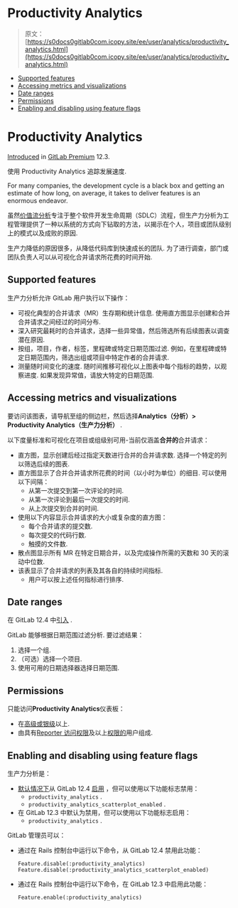 # Productivity Analytics

> 原文：[https://s0docs0gitlab0com.icopy.site/ee/user/analytics/productivity_analytics.html](https://s0docs0gitlab0com.icopy.site/ee/user/analytics/productivity_analytics.html)

*   [Supported features](#supported-features)
*   [Accessing metrics and visualizations](#accessing-metrics-and-visualizations)
*   [Date ranges](#date-ranges)
*   [Permissions](#permissions)
*   [Enabling and disabling using feature flags](#enabling-and-disabling-using-feature-flags)

# Productivity Analytics[](#productivity-analytics-premium "Permalink")

[Introduced](https://gitlab.com/gitlab-org/gitlab/-/issues/12079) in [GitLab Premium](https://about.gitlab.com/pricing/) 12.3.

使用 Productivity Analytics 追踪发展速度.

For many companies, the development cycle is a black box and getting an estimate of how long, on average, it takes to deliver features is an enormous endeavor.

虽然[价值流分析](../project/cycle_analytics.html)专注于整个软件开发生命周期（SDLC）流程，但生产力分析为工程管理提供了一种以系统的方式向下钻取的方法，以揭示在个人，项目或团队级别上的模式以及成败的原因.

生产力降低的原因很多，从降低代码库到快速成长的团队. 为了进行调查，部门或团队负责人可以从可视化合并请求所花费的时间开始.

## Supported features[](#supported-features "Permalink")

生产力分析允许 GitLab 用户执行以下操作：

*   可视化典型的合并请求（MR）生存期和统计信息. 使用直方图显示创建和合并合并请求之间经过的时间分布.
*   深入研究最耗时的合并请求，选择一些异常值，然后筛选所有后续图表以调查潜在原因.
*   按组，项目，作者，标签，里程碑或特定日期范围过滤. 例如，在里程碑或特定日期范围内，筛选出组或项目中特定作者的合并请求.
*   测量随时间变化的速度. 随时间推移可视化以上图表中每个指标的趋势，以观察进度. 如果发现异常值，请放大特定的日期范围.

## Accessing metrics and visualizations[](#accessing-metrics-and-visualizations "Permalink")

要访问该图表，请导航至组的侧边栏，然后选择**Analytics（分析）> Productivity Analytics（生产力分析）** .

以下度量标准和可视化在项目或组级别可用-当前仅涵盖**合并的**合并请求：

*   直方图，显示创建后经过指定天数进行合并的合并请求数. 选择一个特定的列以筛选后续的图表.
*   直方图显示了合并合并请求所花费的时间（以小时为单位）的细目. 可以使用以下间隔：
    *   从第一次提交到第一次评论的时间.
    *   从第一次评论到最后一次提交的时间.
    *   从上次提交到合并的时间.
*   使用以下内容显示合并请求的大小或复杂度的直方图：
    *   每个合并请求的提交数.
    *   每次提交的代码行数.
    *   触摸的文件数.
*   散点图显示所有 MR 在特定日期合并，以及完成操作所需的天数和 30 天的滚动中位数.
*   该表显示了合并请求的列表及其各自的持续时间指标.
    *   用户可以按上述任何指标进行排序.

## Date ranges[](#date-ranges "Permalink")

在 GitLab 12.4 中[引入](https://gitlab.com/gitlab-org/gitlab/-/issues/13188) .

GitLab 能够根据日期范围过滤分析. 要过滤结果：

1.  选择一个组.
2.  （可选）选择一个项目.
3.  使用可用的日期选择器选择日期范围.

## Permissions[](#permissions "Permalink")

只能访问**Productivity Analytics**仪表板：

*   在[高级或银级](https://about.gitlab.com/pricing/)以上.
*   由具有[Reporter 访问权限](../permissions.html)及以上[权限的](../permissions.html)用户组成.

## Enabling and disabling using feature flags[](#enabling-and-disabling-using-feature-flags "Permalink")

生产力分析是：

*   [默认情况下](https://gitlab.com/gitlab-org/gitlab/-/merge_requests/18754)从 GitLab 12.4 [启用](https://gitlab.com/gitlab-org/gitlab/-/merge_requests/18754) ，但可以使用以下功能标志禁用：
    *   `productivity_analytics` .
    *   `productivity_analytics_scatterplot_enabled` .
*   在 GitLab 12.3 中默认为禁用，但可以使用以下功能标志启用：
    *   `productivity_analytics` .

GitLab 管理员可以：

*   通过在 Rails 控制台中运行以下命令，从 GitLab 12.4 禁用此功能：

    ```
    Feature.disable(:productivity_analytics)
    Feature.disable(:productivity_analytics_scatterplot_enabled) 
    ```

*   通过在 Rails 控制台中运行以下命令，在 GitLab 12.3 中启用此功能：

    ```
    Feature.enable(:productivity_analytics) 
    ```